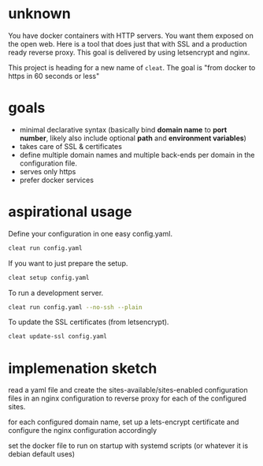 # unknown

You have docker containers with HTTP servers.  You want them exposed on the open web.  Here is a tool that does just that with SSL and a production ready reverse proxy.  This goal is delivered by using letsencrypt and nginx.

This project is heading for a new name of `cleat`. The goal is "from docker
to https in 60 seconds or less"

# goals

* minimal declarative syntax (basically bind **domain name** to **port number**, likely also include optional **path** and **environment variables**)
* takes care of SSL & certificates
* define multiple domain names and multiple back-ends per domain in the configuration file.
* serves only https
* prefer docker services

# aspirational usage

Define your configuration in one easy config.yaml.

```sh
cleat run config.yaml
```

If you want to just prepare the setup.

```sh
cleat setup config.yaml
```

To run a development server.

```sh
cleat run config.yaml --no-ssh --plain
```

To update the SSL certificates (from letsencrypt).

```sh
cleat update-ssl config.yaml
```

# implemenation sketch

read a yaml file and create the sites-available/sites-enabled configuration files in an nginx configuration to reverse proxy for each of the configured sites.

for each configured domain name, set up a lets-encrypt certificate and configure the nginx configuration accordingly

set the docker file to run on startup with systemd scripts (or whatever it is debian default uses)
